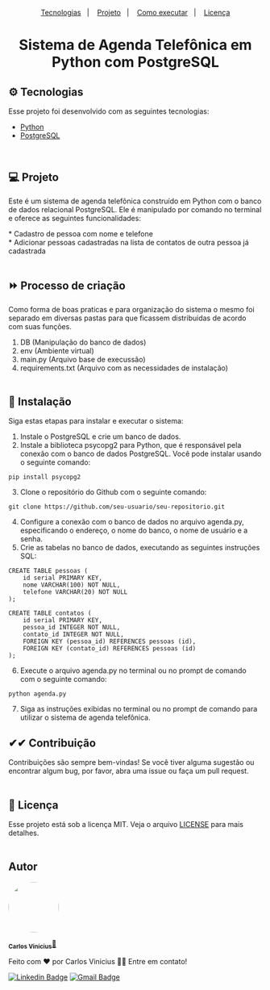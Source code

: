 <p align="center">
  <a href="#-tecnologias">Tecnologias</a>&nbsp;&nbsp;&nbsp;|&nbsp;&nbsp;&nbsp;
  <a href="#-projeto">Projeto</a>&nbsp;&nbsp;&nbsp;|&nbsp;&nbsp;&nbsp;
  <a href="#-como-executar">Como executar</a>&nbsp;&nbsp;&nbsp;|&nbsp;&nbsp;&nbsp;
  <a href="#-licença">Licença</a>
</p> 

<h1 align="center">Sistema de Agenda Telefônica em Python com PostgreSQL</h1>


## ⚙ Tecnologias

Esse projeto foi desenvolvido com as seguintes tecnologias:

- [Python](https://www.python.org/)
- [PostgreSQL](https://www.postgresql.org/)
</br>

## 💻 Projeto

<p>
Este é um sistema de agenda telefônica construído em Python com o banco de dados relacional PostgreSQL. Ele é manipulado por comando no terminal e oferece as seguintes funcionalidades:
</p>
* Cadastro de pessoa com nome e telefone
</br>
* Adicionar pessoas cadastradas na lista de contatos de outra pessoa já cadastrada
</br></br>

## ⏩ Processo de criação
Como forma de boas praticas e para organização do sistema o mesmo foi separado em diversas pastas para que ficassem distribuidas de acordo com suas funções.

1. DB (Manipulação do banco de dados)
3. env (Ambiente virtual)
4. main.py (Arquivo base de execussão)
5. requirements.txt (Arquivo com as necessidades de instalação)
</br></br>

## 🌌 Instalação
Siga estas etapas para instalar e executar o sistema:

1. Instale o PostgreSQL e crie um banco de dados.
2. Instale a biblioteca psycopg2 para Python, que é responsável pela conexão com o banco de dados PostgreSQL. Você pode instalar usando o seguinte comando:
```
pip install psycopg2
```
3. Clone o repositório do Github com o seguinte comando:
```
git clone https://github.com/seu-usuario/seu-repositorio.git
```
4. Configure a conexão com o banco de dados no arquivo agenda.py, especificando o endereço, o nome do banco, o nome de usuário e a senha.
5. Crie as tabelas no banco de dados, executando as seguintes instruções SQL:
```
CREATE TABLE pessoas (
    id serial PRIMARY KEY,
    nome VARCHAR(100) NOT NULL,
    telefone VARCHAR(20) NOT NULL
);

CREATE TABLE contatos (
    id serial PRIMARY KEY,
    pessoa_id INTEGER NOT NULL,
    contato_id INTEGER NOT NULL,
    FOREIGN KEY (pessoa_id) REFERENCES pessoas (id),
    FOREIGN KEY (contato_id) REFERENCES pessoas (id)
);

```
6. Execute o arquivo agenda.py no terminal ou no prompt de comando com o seguinte comando:

```
python agenda.py
```
7. Siga as instruções exibidas no terminal ou no prompt de comando para utilizar o sistema de agenda telefônica.


## ✔✔ Contribuição
Contribuições são sempre bem-vindas! Se você tiver alguma sugestão ou encontrar algum bug, por favor, abra uma issue ou faça um pull request.
</br></br>

## 📄 Licença

Esse projeto está sob a licença MIT. Veja o arquivo [LICENSE](LICENSE.md) para mais detalhes.
</br></br>

## Autor

 <img style="border-radius: 50%" src="https://avatars.githubusercontent.com/u/69722024?v=4" width="100px" style="border-radius:50%"/>

 <sub><b>Carlos Vinicius</b></sub><a href="">🚀</a>
<br />

Feito com ❤️ por Carlos Vinicius 👋🏽 Entre em contato!

[![Linkedin Badge](https://img.shields.io/badge/-Carlos-blue?style=flat-square&logo=Linkedin&logoColor=white&link=https://https://www.linkedin.com/in/carlos-vinicius-95745a1a4)](https://www.linkedin.com/in/carlos-vinicius-95745a1a4) 
[![Gmail Badge](https://img.shields.io/badge/-carlosvinicius.index@gmail.com-c14438?style=flat-square&logo=Gmail&logoColor=white&link=mailto:carlosvinicius.index@gmail.com)](mailto:carlosvinicius.index@gmail.com)

